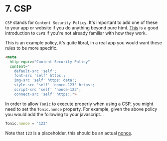 # 7. CSP

`CSP` stands for `Content Security Policy`. It's important to add one of these
to your app or website if you do anything beyond pure html. [This][0] is a good
introduction to `CSP`s if you're not already familiar with how they work.

This is an example policy, it's quite libral, in a real app you would want these
rules to be more specific.

```html
<meta
  http-equiv="Content-Security-Policy"
  content="
    default-src 'self';
    font-src 'self' https:;
    img-src 'self' https: data:;
    style-src 'self' 'nonce-123' https:;
    script-src 'self' 'nonce-123';
    connect-src 'self' https:;">
```

In order to allow `Tonic` to execute properly when using a CSP, you might need
to set the `Tonic.nonce` property. For example, given the above policy you would
add the following to your javascript...

```js
Tonic.nonce = '123'
```

Note that `123` is a placeholder, this should be an actual [nonce][1].

[0]:https://developers.google.com/web/fundamentals/security/csp/
[1]:https://en.wikipedia.org/wiki/Cryptographic_nonce
